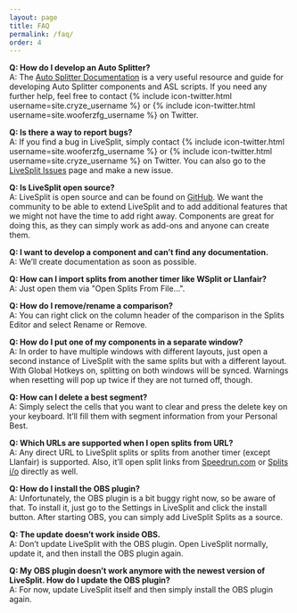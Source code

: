 ```yaml
---
layout: page
title: FAQ
permalink: /faq/
order: 4
---
```

**Q: How do I develop an Auto Splitter?**  
A: The [Auto Splitter Documentation](https://github.com/LiveSplit/LiveSplit/blob/master/Documentation/Auto-Splitters.md) is a very useful resource and guide for developing Auto Splitter components and ASL scripts.
If you need any further help, feel free to contact {% include icon-twitter.html username=site.cryze_username %} or {% include icon-twitter.html username=site.wooferzfg_username %} on Twitter.

**Q: Is there a way to report bugs?**  
A: If you find a bug in LiveSplit, simply contact {% include icon-twitter.html username=site.wooferzfg_username %} or {% include icon-twitter.html username=site.cryze_username %} on Twitter.
You can also go to the [LiveSplit Issues](https://github.com/LiveSplit/LiveSplit/issues) page and make a new issue.

**Q: Is LiveSplit open source?**  
A: LiveSplit is open source and can be found on [GitHub](https://github.com/LiveSplit/LiveSplit).
We want the community to be able to extend LiveSplit and to add additional features that we might not have the time to add right away.
Components are great for doing this, as they can simply work as add-ons and anyone can create them.

**Q: I want to develop a component and can’t find any documentation.**  
A: We’ll create documentation as soon as possible.

**Q: How can I import splits from another timer like WSplit or Llanfair?**  
A: Just open them via "Open Splits From File…".

**Q: How do I remove/rename a comparison?**  
A: You can right click on the column header of the comparison in the Splits Editor and select Rename or Remove.

**Q: How do I put one of my components in a separate window?**  
A: In order to have multiple windows with different layouts, just open a second instance of LiveSplit with the same splits but with a different layout.
With Global Hotkeys on, splitting on both windows will be synced.
Warnings when resetting will pop up twice if they are not turned off, though.

**Q: How can I delete a best segment?**  
A: Simply select the cells that you want to clear and press the delete key on your keyboard.
It’ll fill them with segment information from your Personal Best.

**Q: Which URLs are supported when I open splits from URL?**  
A: Any direct URL to LiveSplit splits or splits from another timer (except Llanfair) is supported.
Also, it’ll open split links from [Speedrun.com](http://www.speedrun.com) or [Splits i/o](http://splits.io) directly as well.

**Q: How do I install the OBS plugin?**  
A: Unfortunately, the OBS plugin is a bit buggy right now, so be aware of that.
To install it, just go to the Settings in LiveSplit and click the install button.
After starting OBS, you can simply add LiveSplit Splits as a source.

**Q: The update doesn’t work inside OBS.**  
A: Don’t update LiveSplit with the OBS plugin.
Open LiveSplit normally, update it, and then install the OBS plugin again.

**Q: My OBS plugin doesn’t work anymore with the newest version of LiveSplit.
How do I update the OBS plugin?**  
A: For now, update LiveSplit itself and then simply install the OBS plugin again.